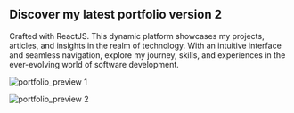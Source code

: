 ## Discover my latest portfolio version 2

Crafted with ReactJS. This dynamic platform showcases my projects, articles, and insights in the realm of technology. With an intuitive interface and seamless navigation, explore my journey, skills, and experiences in the ever-evolving world of software development.



![portfolio_preview 1](https://github.com/lassiecoder/portfolio/assets/17312616/4bfa148b-0063-48ca-8ad8-e51465e50a15)

![portfolio_preview 2](https://github.com/lassiecoder/portfolio/assets/17312616/1a1c150d-42c1-4e2a-b8d8-6796f7f9bf86)
